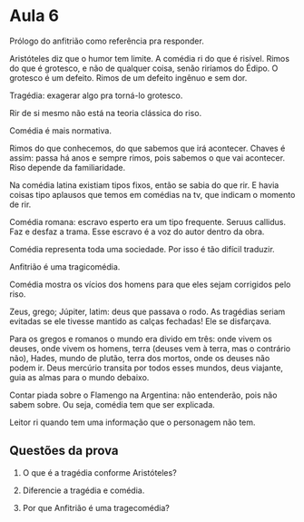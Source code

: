 Aula 6
======

Prólogo do anfitrião como referência pra responder.

Aristóteles diz que o humor tem limite. A comédia ri do que é risível. Rimos do que é grotesco, e não de qualquer coisa, senão riríamos do Édipo. O grotesco é um defeito. Rimos de um defeito ingênuo e sem dor.

Tragédia: exagerar algo pra torná-lo grotesco.

Rir de si mesmo não está na teoria clássica do riso.

Comédia é mais normativa.

Rimos do que conhecemos, do que sabemos que irá acontecer. Chaves é assim: passa há anos e sempre rimos, pois sabemos o que vai acontecer. Riso depende da familiaridade.

Na comédia latina existiam tipos fixos, então se sabia do que rir. E havia coisas tipo aplausos que temos em comédias na tv, que indicam o momento de rir.

Comédia romana: escravo esperto era um tipo frequente. Seruus callidus. Faz e desfaz a trama. Esse escravo é a voz do autor dentro da obra.

Comédia representa toda uma sociedade. Por isso é tão difícil traduzir.

Anfitrião é uma tragicomédia.

Comédia mostra os vícios dos homens para que eles sejam corrigidos pelo riso.

Zeus, grego; Júpiter, latim: deus que passava o rodo. As tragédias seriam evitadas se ele tivesse mantido as calças fechadas! Ele se disfarçava.

Para os gregos e romanos o mundo era divido em três: onde vivem os deuses, onde vivem os homens, terra (deuses vem à terra, mas o contrário não), Hades, mundo de plutão, terra dos mortos, onde os deuses não podem ir. Deus mercúrio transita por todos esses mundos, deus viajante, guia as almas para o mundo debaixo.

Contar piada sobre o Flamengo na Argentina: não entenderão, pois não sabem sobre. Ou seja, comédia tem que ser explicada.

Leitor ri quando tem uma informação que o personagem não tem.

Questões da prova
-----------------

1. O que é a tragédia conforme Aristóteles?

2. Diferencie a tragédia e comédia.

3. Por que Anfitrião é uma tragecomédia?
